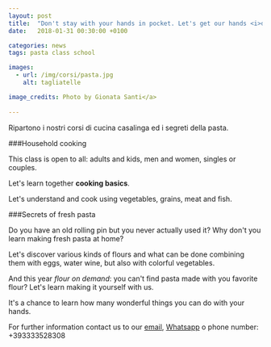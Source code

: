 ```yaml
---
layout: post
title:  "Don't stay with your hands in pocket. Let's get our hands <i>dirty</i>!"
date:   2018-01-31 00:30:00 +0100

categories: news
tags: pasta class school

images:
  - url: /img/corsi/pasta.jpg
    alt: tagliatelle

image_credits: Photo by Gionata Santi</a>
 
---
```


Ripartono i nostri corsi di cucina casalinga ed i segreti della pasta.

<!--continua-->

###Household cooking

This class is open to all: adults and kids, men and women, singles or couples.

Let's learn together **cooking basics**.

Let's understand and cook using vegetables, grains, meat and fish.

###Secrets of fresh pasta

Do you have an old rolling pin but you never actually used it?
Why don't you learn making fresh pasta at home?

Let's discover various kinds of flours and what can be done combining them with eggs, water wine, but also with colorful vegetables.

And this year *flour on demand*: you can't find pasta made with you favorite flour? Let's learn making it yourself with us.

It's a chance to learn how many wonderful things you can do with your hands.

For further information contact us to our [email](&#x6d;&#97;&#x69;&#108;&#116;&#111;&#x3a;&#x63;&#x75;&#x63;&#105;&#x6e;&#x61;&#x2e;&#x64;&#x69;&#46;&#108;&#111;&#100;&#x69;&#x40;&#x67;&#109;&#x61;&#105;&#x6c;&#x2e;&#99;&#111;&#109; "Invia email"), [Whatsapp](https://api.whatsapp.com/send?phone=393333528308 "Invia messaggio") o phone number: +393333528308